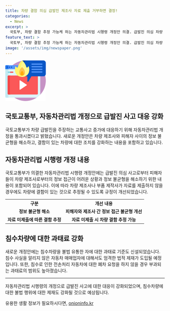 ```yaml
---
title: 차량 결함 의심 급발진 제조사 자료 제출 거부하면 결정!
categories:
  - News
excerpt: >
  국토부, 차량 결함 추정 가능케 하는 자동차관리법 시행령 개정안 의결. 급발진 의심 차량 제조사, 자료 미제출 시 결함 추정. 인명 피해 여부와 무관하게 결함 추정 전환. 침수차량 불법 유통자 과태료 신설. 침수 사실 의무 미이행 시 고용 금지, 매매업자 과태료 부과. 폐차 미진행 시 과태료 200만∼1000만원으로 상향.
feature_text: >
  국토부, 차량 결함 추정 가능케 하는 자동차관리법 시행령 개정안 의결. 급발진 의심 차량 제조사, 자료 미제출 시 결함 추정. 인명 피해 여부와 무관하게 결함 추정 전환. 침수차량 불법 유통자 과태료 신설. 침수 사실 의무 미이행 시 고용 금지, 매매업자 과태료 부과. 폐차 미진행 시 과태료 200만∼1000만원으로 상향.
image: '/assets/img/newspaper.png'
---
```


<p><img src="/assets/img/news.png" alt="rentncar 속보" /></p>

<h2>국토교통부, 자동차관리법 개정으로 급발진 사고 대응 강화</h2>

<p data-ke-size="size16">국토교통부가 차량 급발진을 주장하는 교통사고 증가에 대응하기 위해 자동차관리법 개정을 통과시켰다고 밝혔습니다. 새로운 개정안은 차량 제조사와 피해자 사이의 정보 불균형을 해소하고, 결함이 있는 차량에 대한 조치를 강화하는 내용을 포함하고 있습니다.</p>

<h2>자동차관리법 시행령 개정 내용</h2>

<p data-ke-size="size16">국토교통부가 의결한 자동차관리법 시행령 개정안에는 급발진 의심 사고로부터 피해자들이 차량 제조사로부터의 정보 접근이 어려운 상황과 정보 불균형을 해소하기 위한 내용이 포함되어 있습니다. 이에 따라 차량 제조사나 부품 제작사가 자료를 제출하지 않을 경우에도 차량에 결함이 있는 것으로 추정될 수 있도록 규정이 개선되었습니다.</p>

<table>
    <tr>
        <td style="text-align: center; height: 17px;"><b>구분</b></td>
        <td style="text-align: center; height: 17px;"><b>개선 내용</b></td>
    </tr>
    <tr>
        <td style="text-align: center; height: 17px;"><b>정보 불균형 해소</b></td>
        <td style="text-align: center; height: 17px;"><b>피해자와 제조사 간 정보 접근 불균형 개선</b></td>
    </tr>
    <tr>
        <td style="text-align: center; height: 17px;"><b>자료 미제출에 따른 결함 추정</b></td>
        <td style="text-align: center; height: 17px;"><b>자료 미제출 시 차량 결함 추정 가능</b></td>
    </tr>
</table>

<h2>침수차량에 대한 과태료 강화</h2>

<p data-ke-size="size16">새로운 개정안에는 침수차량을 불법 유통한 자에 대한 과태료 기준도 신설되었습니다. 침수 사실을 알리지 않은 자동차 매매업자에 대해서도 엄격한 법적 제재가 도입될 예정입니다. 또한, 침수로 인한 전손처리 자동차에 대한 폐차 요청을 하지 않을 경우 부과되는 과태료의 범위도 높아졌습니다.</p>

<hr>

<p data-ke-size="size16">자동차관리법 시행령의 개정으로 급발진 사고에 대한 대응이 강화되었으며, 침수차량에 대한 불법 행위에 대한 제재도 강화될 것으로 예상됩니다.</p>
유용한 생활 정보가 필요하시다면, <a href="https://onioninfo.kr" rel="dofollow">onioninfo.kr</a>


